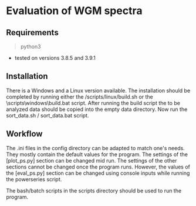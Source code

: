 # Evaluation of WGM spectra

## Requirements

> python3

- tested on versions 3.8.5 and 3.9.1

## Installation

There is a Windows and a Linux version available.
The installation should be completed by running either the /scripts/linux/build.sh or the
\scripts\windows\build.bat script.
After running the build script the to be analyzed data should be copied into the empty data directory.
Now run the sort_data.sh / sort_data.bat script.

## Workflow

The .ini files in the config directory can be adapted to match one's needs.
They mostly contain the default values for the program.
The settings of the [plot_ps.py] section can be changed mid run.
The settings of the other sections cannot be changed once the program runs.
However, the values of the [eval_ps.py] section can be changed using console inputs while
running the powerseries script.

The bash/batch scripts in the scripts directory should be used to run the program.
